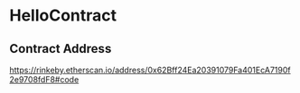 # HelloContract

## Contract Address

https://rinkeby.etherscan.io/address/0x62Bff24Ea20391079Fa401EcA7190f2e9708fdF8#code
